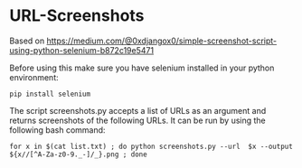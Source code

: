 # URL-Screenshots

Based on https://medium.com/@0xdjangox0/simple-screenshot-script-using-python-selenium-b872c19e5471

Before using this make sure you have selenium installed in your python environment:

`pip install selenium`

The script screenshots.py accepts a list of URLs as an argument and returns screenshots of the following URLs. It can be run by using the following bash command:

`for x in $(cat list.txt) ; do python screenshots.py --url  $x --output ${x//[^A-Za-z0-9._-]/_}.png ; done`



